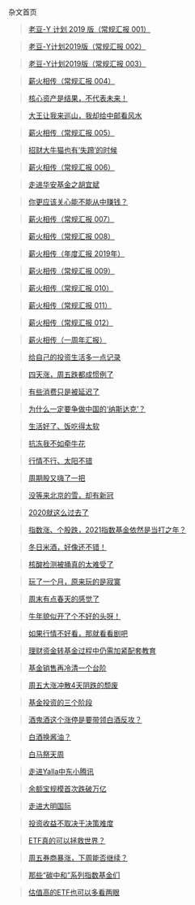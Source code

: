 杂文首页

> [老豆-Y 计划 2019 版（常规汇报 001）](/essay/ld-yplan2019-001.md)

> [老豆-Y计划2019版（常规汇报 002）](/essay/ld-yplan2019-002.md)

> [老豆-Y计划2019版（常规汇报 003）](/essay/ld-yplan2019-003.md)

> [薪火相传（常规汇报 004）](/essay/xhxc-004.md)

> [核心资产是结果，不代表未来！](/essay/visit-gtfund.md)

> [大王让我来巡山，我却给中邮看风水](/essay/visit-postfund.md)

> [薪火相传（常规汇报 005）](/essay/xhxc-005.md)

> [招财大牛猫也有‘失蹄’的时候](/essay/diss-zcdnm.md)

> [薪火相传（常规汇报 006）](/essay/xhxc-006.md)

> [走进华安基金之胡宜斌](/essay/visit-hafund-hyb.md)

> [你更应该关心能不能从中赚钱？](/essay/invest-senti-nz.md)

> [薪火相传（常规汇报 007）](/essay/xhxc-007.md)

> [薪火相传（常规汇报 008）](/essay/xhxc-008.md)

> [薪火相传（年度汇报 2019年）](/essay/xhxc-2019.md)

> [薪火相传（常规汇报 009）](/essay/xhxc-009.md)

> [薪火相传（常规汇报 010）](/essay/xhxc-010.md)

> [薪火相传（常规汇报 011）](/essay/xhxc-011.md)

> [薪火相传（常规汇报 012）](/essay/xhxc-012.md)

> [薪火相传（一周年汇报）](/essay/xhxc-1th.md)

> [给自己的投资生活多一点记录](/essay/invest-node.md)

> [四天涨，周五跌都成惯例了](/essay/week20201113.md)

> [有些消费只是被延迟了](/essay/week20201120.md)

> [为什么一定要争做中国的‘纳斯达克’？](/essay/thjj-sjs.md)

> [生活好了、饭吃得太软](/essay/week20201127.md)

> [抗冻我不如牵牛花](/essay/week20201204.md)

> [行情不行、太阳不错](/essay/week20201211.md)

> [周期股又嗨了一把](/essay/week20201218.md)

> [没等来北京的雪，却有新冠](/essay/week20201218.md)

> [2020就这么过去了](/essay/week20201231.md)

> [指数涨、个股跌，2021指数基金依然是当打之年？](/essay/week20210109.md)

> [冬日米酒，好像还不错！](/essay/week20210116.md)

> [核酸检测被捅真的太难受了](/essay/week20210123.md)

> [玩了一个月，原来玩的是寂寞](/essay/week20210130.md)

> [周末有点春天的感觉了](/essay/week20210206.md)

> [牛年貌似开了个不好的头呀！](/essay/week20210227.md)

> [如果行情不好看，那就看看剧吧](/essay/week20210306.md)

> [理财资金转基金过程中仍需加紧配套教育](/essay/week20210313.md)

> [基金销售再冷清一个台阶](/essay/week20210320.md)

> [周五大涨冲散4天阴跌的颓废](/essay/week20210327.md)

> [基金投资的三个阶段](/essay/tz-3.md)

> [酒鬼酒这个涨停是要带领白酒反攻？](/essay/week20210403.md)

> [白酒换酱油？](/essay/week20210410.md)

> [白马祭天周](/essay/week20210417.md)

> [走进Yalla中东小腾讯](/essay/visit-yalla.md)

> [余额宝规模首次跌破万亿](/essay/week20210424.md)

> [走进大明国际](/essay/visit-dmgj.md)

> [投资收益不取决于决策难度](/essay/210509.md)

> [ETF真的可以拯救世界？](/essay/etfsave.md)

> [周五券商暴涨，下周能否继续？](/essay/week20210515.md)

> [那些“碳中和”系列指数基金们](/essay/tzh.md)

> [估值高的ETF也可以多看两眼](/essay/etf-gz.md)